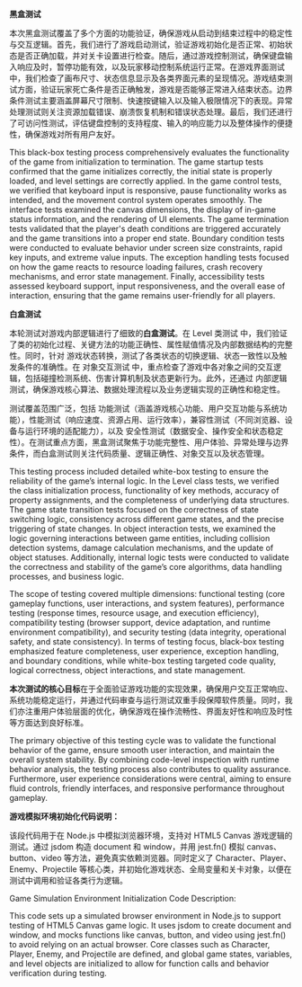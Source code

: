 **黑盒测试**

本次黑盒测试覆盖了多个方面的功能验证，确保游戏从启动到结束过程中的稳定性与交互逻辑。首先，我们进行了游戏启动测试，验证游戏初始化是否正常、初始状态是否正确加载，并对关卡设置进行检查。随后，通过游戏控制测试，确保键盘输入响应及时，暂停功能有效，以及玩家移动控制系统运行正常。在游戏界面测试中，我们检查了画布尺寸、状态信息显示及各类界面元素的呈现情况。游戏结束测试方面，验证玩家死亡条件是否正确触发，游戏是否能够正常进入结束状态。边界条件测试主要涵盖屏幕尺寸限制、快速按键输入以及输入极限情况下的表现。异常处理测试则关注资源加载错误、崩溃恢复机制和错误状态处理。最后，我们还进行了可访问性测试，评估键盘控制的支持程度、输入的响应能力以及整体操作的便捷性，确保游戏对所有用户友好。

This black-box testing process comprehensively evaluates the functionality of the game from initialization to termination. The game startup tests confirmed that the game initializes correctly, the initial state is properly loaded, and level settings are correctly applied. In the game control tests, we verified that keyboard input is responsive, pause functionality works as intended, and the movement control system operates smoothly. The interface tests examined the canvas dimensions, the display of in-game status information, and the rendering of UI elements. The game termination tests validated that the player's death conditions are triggered accurately and the game transitions into a proper end state. Boundary condition tests were conducted to evaluate behavior under screen size constraints, rapid key inputs, and extreme value inputs. The exception handling tests focused on how the game reacts to resource loading failures, crash recovery mechanisms, and error state management. Finally, accessibility tests assessed keyboard support, input responsiveness, and the overall ease of interaction, ensuring that the game remains user-friendly for all players.

 **白盒测试**

本轮测试对游戏内部逻辑进行了细致的**白盒测试**。在 Level 类测试 中，我们验证了类的初始化过程、关键方法的功能正确性、属性赋值情况及内部数据结构的完整性。同时，针对 游戏状态转换，测试了各类状态的切换逻辑、状态一致性以及触发条件的准确性。在 对象交互测试 中，重点检查了游戏中各对象之间的交互逻辑，包括碰撞检测系统、伤害计算机制及状态更新行为。此外，还通过 内部逻辑测试，确保游戏核心算法、数据处理流程以及业务逻辑实现的正确性和稳定性。

测试覆盖范围广泛，包括 功能测试（涵盖游戏核心功能、用户交互功能与系统功能），性能测试（响应速度、资源占用、运行效率），兼容性测试（不同浏览器、设备与运行环境的适配能力），以及 安全性测试（数据安全、操作安全和状态稳定性）。在测试重点方面，黑盒测试聚焦于功能完整性、用户体验、异常处理与边界条件，而白盒测试则关注代码质量、逻辑正确性、对象交互以及状态管理。



This testing process included  detailed white-box testing to ensure the reliability of the game’s internal logic. In the Level class tests, we verified the class initialization process, functionality of key methods, accuracy of property assignments, and the completeness of underlying data structures. The game state transition tests focused on the correctness of state switching logic, consistency across different game states, and the precise triggering of state changes. In object interaction tests, we examined the logic governing interactions between game entities, including collision detection systems, damage calculation mechanisms, and the update of object statuses. Additionally, internal logic tests were conducted to validate the correctness and stability of the game’s core algorithms, data handling processes, and business logic.

The scope of testing covered multiple dimensions: functional testing (core gameplay functions, user interactions, and system features), performance testing (response times, resource usage, and execution efficiency), compatibility testing (browser support, device adaptation, and runtime environment compatibility), and security testing (data integrity, operational safety, and state consistency). In terms of testing focus, black-box testing emphasized feature completeness, user experience, exception handling, and boundary conditions, while white-box testing targeted code quality, logical correctness, object interactions, and state management.

 **本次测试的核心目标**在于全面验证游戏功能的实现效果，确保用户交互正常响应、系统功能稳定运行，并通过代码审查与运行测试双重手段保障软件质量。同时，我们亦注重用户体验层面的优化，确保游戏在操作流畅性、界面友好性和响应及时性等方面达到良好标准。

The primary objective of this testing cycle was to validate the functional behavior of the game, ensure smooth user interaction, and maintain the overall system stability. By combining code-level inspection with runtime behavior analysis, the testing process also contributes to quality assurance. Furthermore, user experience considerations were central, aiming to ensure fluid controls, friendly interfaces, and responsive performance throughout gameplay.

 

**游戏模拟环境初始化代码说明：**

该段代码用于在 Node.js 中模拟浏览器环境，支持对 HTML5 Canvas 游戏逻辑的测试。通过 jsdom 构造 document 和 window，并用 jest.fn() 模拟 canvas、button、video 等方法，避免真实依赖浏览器。同时定义了 Character、Player、Enemy、Projectile 等核心类，并初始化游戏状态、全局变量和关卡对象，以便在测试中调用和验证各类行为逻辑。

Game Simulation Environment Initialization Code Description:

This code sets up a simulated browser environment in Node.js to support testing of HTML5 Canvas game logic. It uses jsdom to create document and window, and mocks functions like canvas, button, and video using jest.fn() to avoid relying on an actual browser. Core classes such as Character, Player, Enemy, and Projectile are defined, and global game states, variables, and level objects are initialized to allow for function calls and behavior verification during testing.

 
